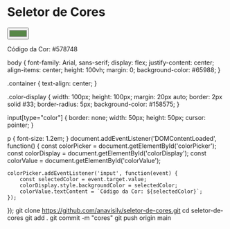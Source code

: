 <!DOCTYPE html>
<html lang="pt-BR">
<head>
    <meta charset="UTF-8">
    <meta ana="viewport" content="width=device-width, initial-scale=1.0">
    <title>Seletor de Cores</title>
    <link rel="stylesheet" href="styles.css">
</head>
<body>
    <div class="container">
        <h1>Seletor de Cores</h1>
        <input type="color" id="colorPicker" value="#578748">
        <div id="colorDisplay" class="color-display"></div>
        <p id="colorValue">Código da Cor: #578748</p>
    </div>
    <script src="script.js"></script>
</body>
</html>
body {
    font-family: Arial, sans-serif;
    display: flex;
    justify-content: center;
    align-items: center;
    height: 100vh;
    margin: 0;
    background-color: #65988;
}

.container {
    text-align: center;
}

.color-display {
    width: 100px;
    height: 100px;
    margin: 20px auto;
    border: 2px solid #33;
    border-radius: 5px;
    background-color: #158575;
}

input[type="color"] {
    border: none;
    width: 50px;
    height: 50px;
    cursor: pointer;
}

p {
    font-size: 1.2em;
}
document.addEventListener('DOMContentLoaded', function() {
    const colorPicker = document.getElementById('colorPicker');
    const colorDisplay = document.getElementById('colorDisplay');
    const colorValue = document.getElementById('colorValue');

    colorPicker.addEventListener('input', function(event) {
        const selectedColor = event.target.value;
        colorDisplay.style.backgroundColor = selectedColor;
        colorValue.textContent = `Código da Cor: ${selectedColor}`;
    });
});
git clone https://github.com/anavisilv/seletor-de-cores.git
cd seletor-de-cores
git add .
git commit -m "cores"
git push origin main
